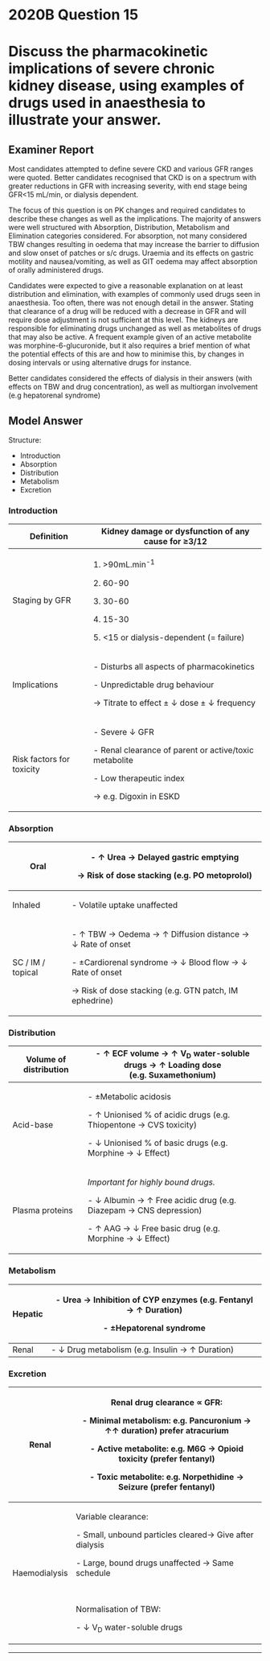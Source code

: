 <div class = "saq"> 

# 2020B Question 15 
# Discuss the pharmacokinetic implications of severe chronic kidney disease, using examples of drugs used in anaesthesia to illustrate your answer.



## Examiner Report
Most candidates attempted to define severe CKD and various GFR ranges were quoted. Better candidates recognised that CKD is on a spectrum with greater reductions in GFR with increasing severity, with end stage being GFR<15 mL/min, or dialysis dependent.

The focus of this question is on PK changes and required candidates to describe these changes as well as the implications. The majority of answers were well structured with Absorption, Distribution, Metabolism and Elimination categories considered. For absorption, not many considered TBW changes resulting in oedema that may increase the barrier to diffusion and slow onset of patches or s/c drugs. Uraemia and its effects on gastric motility and nausea/vomiting, as well as GIT oedema may affect absorption of orally administered drugs.

Candidates were expected to give a reasonable explanation on at least distribution and elimination, with examples of commonly used drugs seen in anaesthesia. Too often, there was not enough detail in the answer. Stating that clearance of a drug will be reduced with a decrease in GFR and will require dose adjustment is not sufficient at this level. The kidneys are responsible for eliminating drugs unchanged as well as metabolites of drugs that may also be active. A frequent example given of an active metabolite was morphine-6-glucuronide, but it also requires a brief mention of what the potential effects of this are and how to minimise this, by changes in dosing intervals or using alternative drugs for instance.

Better candidates considered the effects of dialysis in their answers (with effects on TBW and drug concentration), as well as multiorgan involvement (e.g hepatorenal syndrome)

## Model Answer
Structure:
- Introduction
- Absorption
- Distribution
- Metabolism
- Excretion


### Introduction

|Definition|Kidney damage or dysfunction of any cause for ≥3/12|
| -- | -- |
|Staging by GFR|<p>1. >90mL.min<sup>-1</sup></p><p>2. 60-90</p><p>3. 30-60</p><p>4. 15-30</p><p>5. <15 or dialysis-dependent (= failure)</p>|
|Implications|<p>- Disturbs all aspects of pharmacokinetics</p><p>- Unpredictable drug behaviour</p><p>→ Titrate to effect ± ↓ dose ± ↓ frequency</p>|
|Risk factors for toxicity|<p>- Severe ↓ GFR</p><p>- Renal clearance of parent or active/toxic metabolite</p><p>- Low therapeutic index</p><p>→ e.g. Digoxin in ESKD</p>|

### Absorption

|Oral|<p>- ↑ Urea → Delayed gastric emptying</p><p>→ Risk of dose stacking (e.g. PO metoprolol)</p>|
| -- | -- |
|Inhaled|<p>- Volatile uptake unaffected</p>|
|SC / IM / topical|<p>- ↑ TBW → Oedema → ↑ Diffusion distance → ↓ Rate of onset</p><p>- ±Cardiorenal syndrome → ↓ Blood flow → ↓ Rate of onset</p><p>→ Risk of dose stacking (e.g. GTN patch, IM ephedrine)</p>|

### Distribution

|Volume of distribution|- ↑ ECF volume → ↑ V<sub>D</sub> water-soluble drugs → ↑ Loading dose<br>  (e.g. Suxamethonium)|
| -- | -- |
|Acid-base|<p>- ±Metabolic acidosis</p><p>- ↑ Unionised % of acidic drugs (e.g. Thiopentone → CVS toxicity)</p><p>- ↓ Unionised % of basic drugs (e.g. Morphine → ↓ Effect)</p>|
|Plasma proteins|<p>*Important for highly bound drugs.*</p><p>- ↓ Albumin → ↑ Free acidic drug (e.g. Diazepam → CNS depression)</p><p>- ↑ AAG → ↓ Free basic drug (e.g. Morphine → ↓ Effect)</p>|

### Metabolism

|Hepatic|<p>- Urea → Inhibition of CYP enzymes (e.g. Fentanyl → ↑ Duration)</p><p>- ±Hepatorenal syndrome</p>|
| -- | -- |
|Renal|- ↓ Drug metabolism (e.g. Insulin → ↑ Duration)|

### Excretion

|Renal|<p>Renal drug clearance ∝ GFR:</p><p>- Minimal metabolism: e.g. Pancuronium → ↑↑ duration) prefer atracurium</p><p>- Active metabolite: e.g. M6G → Opioid toxicity (prefer fentanyl)</p><p>- Toxic metabolite: e.g. Norpethidine → Seizure (prefer fentanyl)</p>|
| -- | -- |
|Haemodialysis|<p>Variable clearance:</p><p>- Small, unbound particles cleared→ Give after dialysis</p><p>- Large, bound drugs unaffected → Same schedule</p><br><p>Normalisation of TBW:</p><p>- ↓ V<sub>D</sub> water-soluble drugs</p>|




--- 

</div>